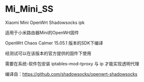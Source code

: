 # Mi_Mini_SS

Xiaomi Mini OpenWrt Shadowsocks ipk

适用于小米路由器Mini的OpenWrt固件

OpenWrt Chaos Calmer 15.05.1 版本的SDK下编译

经测试可以在该版本的官方提供的固件下使用

需要在系统-软件包安装 iptables-mod-tproxy 与 ip 才能实现透明代理

编译自：https://github.com/shadowsocks/openwrt-shadowsocks

